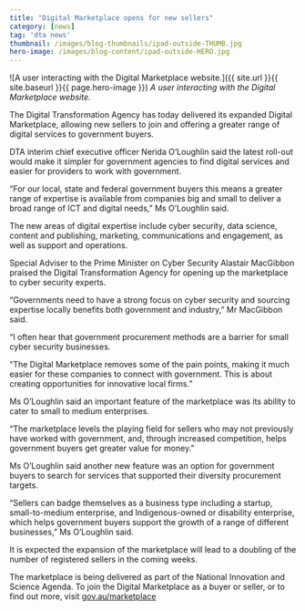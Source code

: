 ```yaml
---
title: "Digital Marketplace opens for new sellers"
category: [news]
tag: 'dta news'
thumbnail: /images/blog-thumbnails/ipad-outside-THUMB.jpg
hero-image: /images/blog-content/ipad-outside-HERO.jpg
---
```


![A user interacting with the Digital Marketplace website.]({{ site.url }}{{ site.baseurl }}{{ page.hero-image }})
*A user interacting with the Digital Marketplace website.*

The Digital Transformation Agency has today delivered its expanded Digital Marketplace, allowing new sellers to join and offering a greater range of digital services to government buyers.

DTA interim chief executive officer Nerida O’Loughlin said the latest roll-out would make it simpler for government agencies to find digital services and easier for providers to work with government.

“For our local, state and federal government buyers this means a greater range of expertise is available from companies big and small to deliver a broad range of ICT and digital needs,” Ms O’Loughlin said.  

The new areas of digital expertise include cyber security, data science, content and publishing, marketing, communications and engagement, as well as support and operations.

Special Adviser to the Prime Minister on Cyber Security Alastair MacGibbon praised the Digital Transformation Agency for opening up the marketplace to cyber security experts.

“Governments need to have a strong focus on cyber security and sourcing expertise locally benefits both government and industry,” Mr MacGibbon said.

“I often hear that government procurement methods are a barrier for small cyber security businesses.

“The Digital Marketplace removes some of the pain points, making it much easier for these companies to connect with government. This is about creating opportunities for innovative local firms.”

Ms O’Loughlin said an important feature of the marketplace was its ability to cater to small to medium enterprises.

“The marketplace levels the playing field for sellers who may not previously have worked with government, and, through increased competition, helps government buyers get greater value for money.”

Ms O’Loughlin said another new feature was an option for government buyers to search for services that supported their diversity procurement targets.

“Sellers can badge themselves as a business type including a startup, small-to-medium enterprise, and Indigenous-owned or disability enterprise, which helps government buyers support the growth of a range of different businesses,” Ms O’Loughlin said.

It is expected the expansion of the marketplace will lead to a doubling of the number of registered sellers in the coming weeks.  

The marketplace is being delivered as part of the National Innovation and Science Agenda. To join the Digital Marketplace as a buyer or seller, or to find out more, visit [gov.au/marketplace](gov.au/marketplace)
